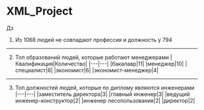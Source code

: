 # XML_Project

Дз
1. Из 1068 людей не совпадают профессия и должность у 794

----
2. Топ образований людей, которые работают менеджерами
|Квалификация|Количество|
|---|---|
|бакалавр|11|
|менеджер|10|
|специалист|6|
|экономист|6|
|экономист-менеджер|4|

----
3. Топ должностей людей, которые по диплому являются инженерами
|---|---|
|заместитель директора|3|
|главный инженер|3|
|ведущий инженер-конструктор|2|
|инженер лесопользования|2|
|директор|2|
